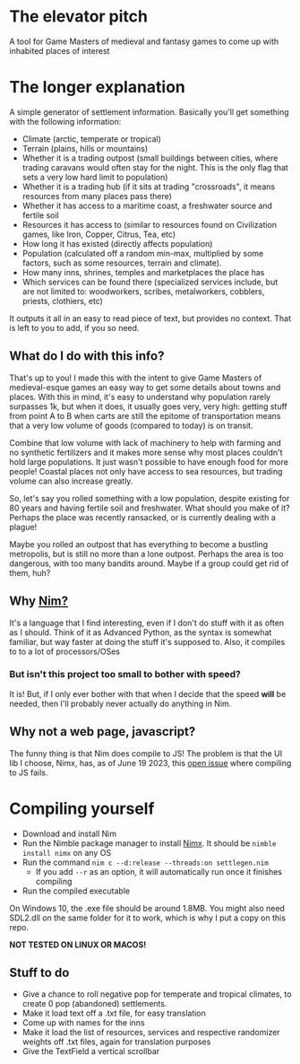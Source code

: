 # The elevator pitch
A tool for Game Masters of medieval and fantasy games to come up with inhabited places of interest

# The longer explanation
A simple generator of settlement information. Basically you'll get something with the following information:
* Climate (arctic, temperate or tropical)
* Terrain (plains, hills or mountains)
* Whether it is a trading outpost (small buildings between cities, where trading caravans would often stay for the night. This is the only flag that sets a very low hard limit to population)
* Whether it is a trading hub (if it sits at trading "crossroads", it means resources from many places pass there)
* Whether it has access to a maritime coast, a freshwater source and fertile soil
* Resources it has access to (similar to resources found on Civilization games, like Iron, Copper, Citrus, Tea, etc)
* How long it has existed (directly affects population)
* Population (calculated off a random min-max, multiplied by some factors, such as some resources, terrain and climate).
* How many inns, shrines, temples and marketplaces the place has
* Which services can be found there (specialized services include, but are not limited to: woodworkers, scribes, metalworkers, cobblers, priests, clothiers, etc)

It outputs it all in an easy to read piece of text, but provides no context. That is left to you to add, if you so need.

## What do I do with this info?
That's up to you! I made this with the intent to give Game Masters of medieval-esque games an easy way to get some details about towns and places. With this in mind, it's easy to understand why population rarely surpasses 1k, but when it does, it usually goes very, very high: getting stuff from point A to B when carts are still the epitome of transportation means that a very low volume of goods (compared to today) is on transit.

Combine that low volume with lack of machinery to help with farming and no synthetic fertilizers and it makes more sense why most places couldn't hold large populations. It just wasn't possible to have enough food for more people! Coastal places not only have access to sea resources, but trading volume can also increase greatly.

So, let's say you rolled something with a low population, despite existing for 80 years and having fertile soil and freshwater. What should you make of it? Perhaps the place was recently ransacked, or is currently dealing with a plague!

Maybe you rolled an outpost that has everything to become a bustling metropolis, but is still no more than a lone outpost. Perhaps the area is too dangerous, with too many bandits around. Maybe if a group could get rid of them, huh?

## Why [Nim?](https://nim-lang.org/)
It's a language that I find interesting, even if I don't do stuff with it as often as I should. Think of it as Advanced Python, as the syntax is somewhat familiar, but way faster at doing the stuff it's supposed to. Also, it compiles to to a lot of processors/OSes

### But isn't this project too small to bother with speed?
It is! But, if I only ever bother with that when I decide that the speed **will** be needed, then I'll probably never actually do anything in Nim.

## Why not a web page, javascript?
The funny thing is that Nim does compile to JS! The problem is that the UI lib I choose, Nimx, has, as of June 19 2023, this [open issue](https://github.com/yglukhov/nimx/issues/520) where compiling to JS fails.

# Compiling yourself
* Download and install Nim
* Run the Nimble package manager to install [Nimx](https://github.com/yglukhov/nimx). It should be `nimble install nimx` on any OS
* Run the command `nim c --d:release --threads:on settlegen.nim`
  * If you add `--r` as an option, it will automatically run once it finishes compiling
* Run the compiled executable

On Windows 10, the .exe file should be around 1.8MB. You might also need SDL2.dll on the same folder for it to work, which is why I put a copy on this repo.

**NOT TESTED ON LINUX OR MACOS!**

## Stuff to do
* Give a chance to roll negative pop for temperate and tropical climates, to create 0 pop (abandoned) settlements.
* Make it load text off a .txt file, for easy translation
* Come up with names for the inns
* Make it load the list of resources, services and respective randomizer weights off .txt files, again for translation purposes
* Give the TextField a vertical scrollbar
